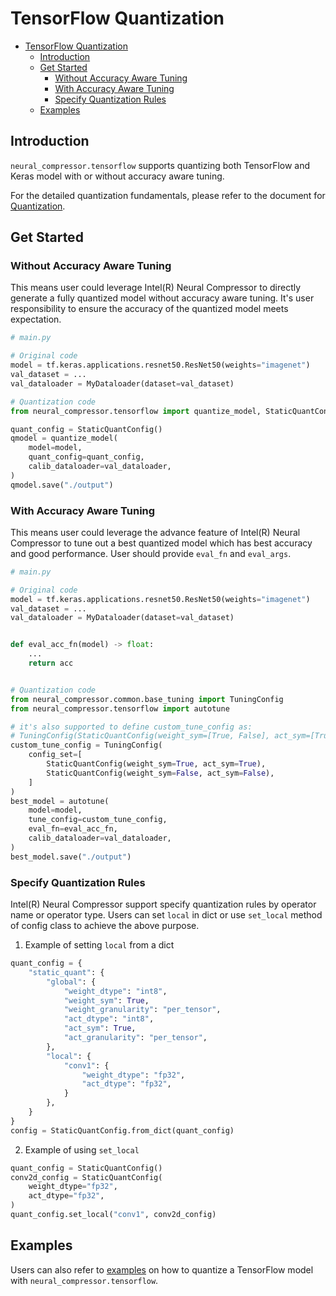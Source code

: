 
TensorFlow Quantization
===============

- [TensorFlow Quantization](#tensorflow-quantization)
  - [Introduction](#introduction)
  - [Get Started](#get-started)
    - [Without Accuracy Aware Tuning](#without-accuracy-aware-tuning)
    - [With Accuracy Aware Tuning](#with-accuracy-aware-tuning)
    - [Specify Quantization Rules](#specify-quantization-rules)
  - [Examples](#examples)

## Introduction

`neural_compressor.tensorflow` supports quantizing both TensorFlow and Keras model with or without accuracy aware tuning.

For the detailed quantization fundamentals, please refer to the document for [Quantization](../quantization.md).


## Get Started


### Without Accuracy Aware Tuning


This means user could leverage Intel(R) Neural Compressor to directly generate a fully quantized model without accuracy aware tuning. It's user responsibility to ensure the accuracy of the quantized model meets expectation.

``` python
# main.py

# Original code
model = tf.keras.applications.resnet50.ResNet50(weights="imagenet")
val_dataset = ...
val_dataloader = MyDataloader(dataset=val_dataset)

# Quantization code
from neural_compressor.tensorflow import quantize_model, StaticQuantConfig

quant_config = StaticQuantConfig()
qmodel = quantize_model(
    model=model,
    quant_config=quant_config,
    calib_dataloader=val_dataloader,
)
qmodel.save("./output")
```

### With Accuracy Aware Tuning

This means user could leverage the advance feature of Intel(R) Neural Compressor to tune out a best quantized model which has best accuracy and good performance. User should provide `eval_fn` and `eval_args`.

``` python
# main.py

# Original code
model = tf.keras.applications.resnet50.ResNet50(weights="imagenet")
val_dataset = ...
val_dataloader = MyDataloader(dataset=val_dataset)


def eval_acc_fn(model) -> float:
    ...
    return acc


# Quantization code
from neural_compressor.common.base_tuning import TuningConfig
from neural_compressor.tensorflow import autotune

# it's also supported to define custom_tune_config as:
# TuningConfig(StaticQuantConfig(weight_sym=[True, False], act_sym=[True, False]))
custom_tune_config = TuningConfig(
    config_set=[
        StaticQuantConfig(weight_sym=True, act_sym=True),
        StaticQuantConfig(weight_sym=False, act_sym=False),
    ]
)
best_model = autotune(
    model=model,
    tune_config=custom_tune_config,
    eval_fn=eval_acc_fn,
    calib_dataloader=val_dataloader,
)
best_model.save("./output")
```

### Specify Quantization Rules
Intel(R) Neural Compressor support specify quantization rules by operator name or operator type. Users can set `local` in dict or use `set_local` method of config class to achieve the above purpose.

1. Example of setting `local` from a dict
```python
quant_config = {
    "static_quant": {
        "global": {
            "weight_dtype": "int8",
            "weight_sym": True,
            "weight_granularity": "per_tensor",
            "act_dtype": "int8",
            "act_sym": True,
            "act_granularity": "per_tensor",
        },
        "local": {
            "conv1": {
                "weight_dtype": "fp32",
                "act_dtype": "fp32",
            }
        },
    }
}
config = StaticQuantConfig.from_dict(quant_config)
```
2. Example of using `set_local`
```python
quant_config = StaticQuantConfig()
conv2d_config = StaticQuantConfig(
    weight_dtype="fp32",
    act_dtype="fp32",
)
quant_config.set_local("conv1", conv2d_config)
```

## Examples

Users can also refer to [examples](https://github.com/intel/neural-compressor/blob/master/examples/3.x_api/tensorflow) on how to quantize a TensorFlow model with `neural_compressor.tensorflow`.
